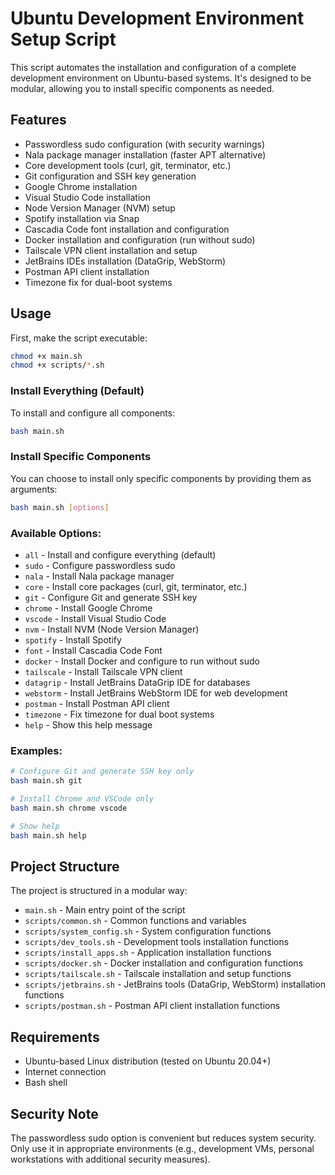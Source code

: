 # Ubuntu Development Environment Setup Script

This script automates the installation and configuration of a complete development environment on Ubuntu-based systems. It's designed to be modular, allowing you to install specific components as needed.

## Features

- Passwordless sudo configuration (with security warnings)
- Nala package manager installation (faster APT alternative)
- Core development tools (curl, git, terminator, etc.)
- Git configuration and SSH key generation
- Google Chrome installation
- Visual Studio Code installation
- Node Version Manager (NVM) setup
- Spotify installation via Snap
- Cascadia Code font installation and configuration
- Docker installation and configuration (run without sudo)
- Tailscale VPN client installation and setup
- JetBrains IDEs installation (DataGrip, WebStorm)
- Postman API client installation
- Timezone fix for dual-boot systems

## Usage

First, make the script executable:

```bash
chmod +x main.sh
chmod +x scripts/*.sh
```

### Install Everything (Default)

To install and configure all components:

```bash
bash main.sh
```

### Install Specific Components

You can choose to install only specific components by providing them as arguments:

```bash
bash main.sh [options]
```

### Available Options:

- `all` - Install and configure everything (default)
- `sudo` - Configure passwordless sudo
- `nala` - Install Nala package manager
- `core` - Install core packages (curl, git, terminator, etc.)
- `git` - Configure Git and generate SSH key
- `chrome` - Install Google Chrome
- `vscode` - Install Visual Studio Code
- `nvm` - Install NVM (Node Version Manager)
- `spotify` - Install Spotify
- `font` - Install Cascadia Code Font
- `docker` - Install Docker and configure to run without sudo
- `tailscale` - Install Tailscale VPN client
- `datagrip` - Install JetBrains DataGrip IDE for databases
- `webstorm` - Install JetBrains WebStorm IDE for web development
- `postman` - Install Postman API client
- `timezone` - Fix timezone for dual boot systems
- `help` - Show this help message

### Examples:

```bash
# Configure Git and generate SSH key only
bash main.sh git

# Install Chrome and VSCode only
bash main.sh chrome vscode

# Show help
bash main.sh help
```

## Project Structure

The project is structured in a modular way:

- `main.sh` - Main entry point of the script
- `scripts/common.sh` - Common functions and variables
- `scripts/system_config.sh` - System configuration functions
- `scripts/dev_tools.sh` - Development tools installation functions
- `scripts/install_apps.sh` - Application installation functions
- `scripts/docker.sh` - Docker installation and configuration functions
- `scripts/tailscale.sh` - Tailscale installation and setup functions
- `scripts/jetbrains.sh` - JetBrains tools (DataGrip, WebStorm) installation functions
- `scripts/postman.sh` - Postman API client installation functions

## Requirements

- Ubuntu-based Linux distribution (tested on Ubuntu 20.04+)
- Internet connection
- Bash shell

## Security Note

The passwordless sudo option is convenient but reduces system security. Only use it in appropriate environments (e.g., development VMs, personal workstations with additional security measures).
